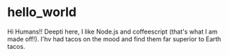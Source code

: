 # hello_world
Hi Humans!!
Deepti here, I like Node.js and coffeescript (that's what I am made off!).
I'hv had tacos on the mood and find them far superior to Earth tacos.


